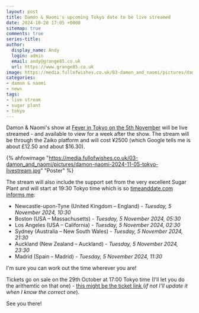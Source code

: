 ```yaml
---
layout: post
title: Damon & Naomi's upcoming Tokyo date to be live streamed
date: 2024-10-28 17:05 +0000
sitemap: true
comments: true
series-title:
author:
  display_name: Andy
  login: admin
  email: andy@grange85.co.uk
  url: https://www.grange85.co.uk
image: https://media.fullofwishes.co.uk/03-damon_and_naomi/pictures/damon-naomi-2024-11-05-tokyo-livestream.jpg
categories:
- damon & naomi
- news
tags:
- live stream
- sugar plant
- tokyo
---
```

Damon & Naomi's show at [Fever in Tokyo on the 5th November](/database/damon-and-naomi/shows/damon-and-naomi-2024-11-05-fever-shindaita-bldg-setagaya-tokyo-japan/) will be live streamed - and available to view for a week after the show. The stream will be through the Zaiko platform and will cost &yen;2500 (which Google tells me is about &pound;12.50 and about $16.30).

{% ahfowimage "https://media.fullofwishes.co.uk/03-damon_and_naomi/pictures/damon-naomi-2024-11-05-tokyo-livestream.jpg" "Poster" %}

The stream will also include the support set from the very excellent Sugar Plant and will start at 19:30 Tokyo time which is so [timeanddate.com informs me](https://www.timeanddate.com/worldclock/meetingdetails.html?year=2024&month=11&day=5&hour=10&min=30&sec=0&p1=248&p2=1327&p3=43&p4=137&p5=240&p6=22&p7=141&iv=1800):

 - Newcastle-upon-Tyne (United Kingdom – England) - _Tuesday, 5 November 2024, 10:30_
 - Boston (USA – Massachusetts) - _Tuesday, 5 November 2024, 05:30_
 - Los Angeles (USA – California) - _Tuesday, 5 November 2024, 02:30_
 - Sydney (Australia – New South Wales) - _Tuesday, 5 November 2024, 21:30_
 - Auckland (New Zealand – Auckland) - _Tuesday, 5 November 2024, 23:30_
 - Madrid (Spain – Madrid) - _Tuesday, 5 November 2024, 11:30_

I'm sure you can work out the time wherever you are! 

Tickets go on sale on the 29th October at 17:00 Tokyo time (I'll let you do the arithemtic on that one) - [this might be the ticket link ](https://fever.zaiko.io/item/367311) (_if not I'll update it when I know the correct one_).

See you there!
